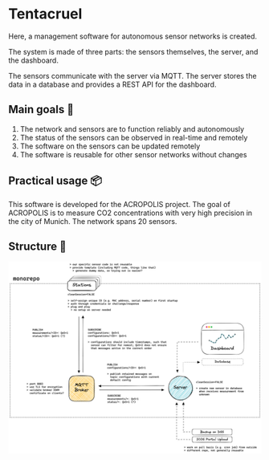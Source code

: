 # Tentacruel

Here, a management software for autonomous sensor networks is created.

The system is made of three parts: the sensors themselves, the server, and the dashboard.

The sensors communicate with the server via MQTT. The server stores the data in a database and provides a REST API for the dashboard.

## Main goals 🎯

1. The network and sensors are to function reliably and autonomously
1. The status of the sensors can be observed in real-time and remotely
1. The software on the sensors can be updated remotely
1. The software is reusable for other sensor networks without changes

## Practical usage 📦

This software is developed for the ACROPOLIS project. The goal of ACROPOLIS is to measure CO2 concentrations with very high precision in the city of Munich. The network spans 20 sensors.

## Structure 🔨

![](assets/schema.png)
